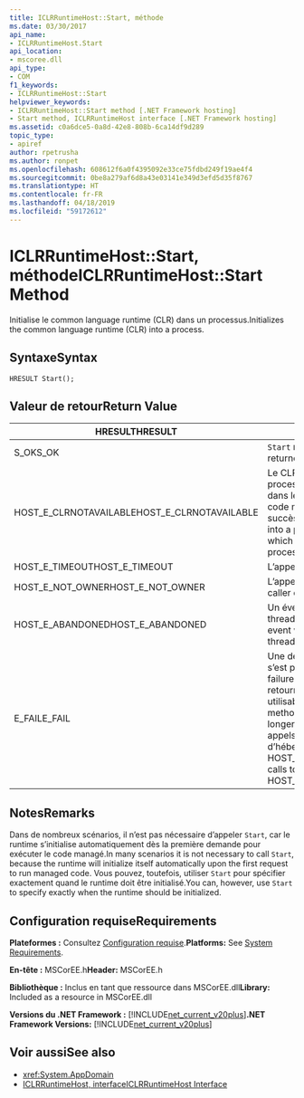 ```yaml
---
title: ICLRRuntimeHost::Start, méthode
ms.date: 03/30/2017
api_name:
- ICLRRuntimeHost.Start
api_location:
- mscoree.dll
api_type:
- COM
f1_keywords:
- ICLRRuntimeHost::Start
helpviewer_keywords:
- ICLRRuntimeHost::Start method [.NET Framework hosting]
- Start method, ICLRRuntimeHost interface [.NET Framework hosting]
ms.assetid: c0a6dce5-0a8d-42e8-808b-6ca14df9d289
topic_type:
- apiref
author: rpetrusha
ms.author: ronpet
ms.openlocfilehash: 608612f6a0f4395092e33ce75fdbd249f19ae4f4
ms.sourcegitcommit: 0be8a279af6d8a43e03141e349d3efd5d35f8767
ms.translationtype: HT
ms.contentlocale: fr-FR
ms.lasthandoff: 04/18/2019
ms.locfileid: "59172612"
---
```

# <a name="iclrruntimehoststart-method"></a><span data-ttu-id="f66c5-102">ICLRRuntimeHost::Start, méthode</span><span class="sxs-lookup"><span data-stu-id="f66c5-102">ICLRRuntimeHost::Start Method</span></span>
<span data-ttu-id="f66c5-103">Initialise le common language runtime (CLR) dans un processus.</span><span class="sxs-lookup"><span data-stu-id="f66c5-103">Initializes the common language runtime (CLR) into a process.</span></span>  
  
## <a name="syntax"></a><span data-ttu-id="f66c5-104">Syntaxe</span><span class="sxs-lookup"><span data-stu-id="f66c5-104">Syntax</span></span>  
  
```  
HRESULT Start();  
```  
  
## <a name="return-value"></a><span data-ttu-id="f66c5-105">Valeur de retour</span><span class="sxs-lookup"><span data-stu-id="f66c5-105">Return Value</span></span>  
  
|<span data-ttu-id="f66c5-106">HRESULT</span><span class="sxs-lookup"><span data-stu-id="f66c5-106">HRESULT</span></span>|<span data-ttu-id="f66c5-107">Description</span><span class="sxs-lookup"><span data-stu-id="f66c5-107">Description</span></span>|  
|-------------|-----------------|  
|<span data-ttu-id="f66c5-108">S_OK</span><span class="sxs-lookup"><span data-stu-id="f66c5-108">S_OK</span></span>|<span data-ttu-id="f66c5-109">`Start` retourné avec succès.</span><span class="sxs-lookup"><span data-stu-id="f66c5-109">`Start` returned successfully.</span></span>|  
|<span data-ttu-id="f66c5-110">HOST_E_CLRNOTAVAILABLE</span><span class="sxs-lookup"><span data-stu-id="f66c5-110">HOST_E_CLRNOTAVAILABLE</span></span>|<span data-ttu-id="f66c5-111">Le CLR n’a pas été chargé dans un processus ou le CLR est dans un état dans lequel il ne peut pas exécuter le code managé ou traiter l’appel avec succès.</span><span class="sxs-lookup"><span data-stu-id="f66c5-111">The CLR has not been loaded into a process, or the CLR is in a state in which it cannot run managed code or process the call successfully.</span></span>|  
|<span data-ttu-id="f66c5-112">HOST_E_TIMEOUT</span><span class="sxs-lookup"><span data-stu-id="f66c5-112">HOST_E_TIMEOUT</span></span>|<span data-ttu-id="f66c5-113">L’appel a expiré.</span><span class="sxs-lookup"><span data-stu-id="f66c5-113">The call timed out.</span></span>|  
|<span data-ttu-id="f66c5-114">HOST_E_NOT_OWNER</span><span class="sxs-lookup"><span data-stu-id="f66c5-114">HOST_E_NOT_OWNER</span></span>|<span data-ttu-id="f66c5-115">L’appelant ne possède pas le verrou.</span><span class="sxs-lookup"><span data-stu-id="f66c5-115">The caller does not own the lock.</span></span>|  
|<span data-ttu-id="f66c5-116">HOST_E_ABANDONED</span><span class="sxs-lookup"><span data-stu-id="f66c5-116">HOST_E_ABANDONED</span></span>|<span data-ttu-id="f66c5-117">Un événement a été annulé alors qu’un thread bloqué ou Fibre l’attendait.</span><span class="sxs-lookup"><span data-stu-id="f66c5-117">An event was canceled while a blocked thread or fiber was waiting on it.</span></span>|  
|<span data-ttu-id="f66c5-118">E_FAIL</span><span class="sxs-lookup"><span data-stu-id="f66c5-118">E_FAIL</span></span>|<span data-ttu-id="f66c5-119">Une défaillance catastrophique inconnue s’est produite.</span><span class="sxs-lookup"><span data-stu-id="f66c5-119">An unknown catastrophic failure occurred.</span></span> <span data-ttu-id="f66c5-120">Si une méthode retourne E_FAIL, le CLR n’est plus utilisable au sein du processus.</span><span class="sxs-lookup"><span data-stu-id="f66c5-120">If a method returns E_FAIL, the CLR is no longer usable within the process.</span></span> <span data-ttu-id="f66c5-121">Les appels suivants aux méthodes d’hébergement retournent HOST_E_CLRNOTAVAILABLE.</span><span class="sxs-lookup"><span data-stu-id="f66c5-121">Subsequent calls to hosting methods return HOST_E_CLRNOTAVAILABLE.</span></span>|  
  
## <a name="remarks"></a><span data-ttu-id="f66c5-122">Notes</span><span class="sxs-lookup"><span data-stu-id="f66c5-122">Remarks</span></span>  
 <span data-ttu-id="f66c5-123">Dans de nombreux scénarios, il n’est pas nécessaire d’appeler `Start`, car le runtime s’initialise automatiquement dès la première demande pour exécuter le code managé.</span><span class="sxs-lookup"><span data-stu-id="f66c5-123">In many scenarios it is not necessary to call `Start`, because the runtime will initialize itself automatically upon the first request to run managed code.</span></span> <span data-ttu-id="f66c5-124">Vous pouvez, toutefois, utiliser `Start` pour spécifier exactement quand le runtime doit être initialisé.</span><span class="sxs-lookup"><span data-stu-id="f66c5-124">You can, however, use `Start` to specify exactly when the runtime should be initialized.</span></span>  
  
## <a name="requirements"></a><span data-ttu-id="f66c5-125">Configuration requise</span><span class="sxs-lookup"><span data-stu-id="f66c5-125">Requirements</span></span>  
 <span data-ttu-id="f66c5-126">**Plateformes :** Consultez [Configuration requise](../../../../docs/framework/get-started/system-requirements.md).</span><span class="sxs-lookup"><span data-stu-id="f66c5-126">**Platforms:** See [System Requirements](../../../../docs/framework/get-started/system-requirements.md).</span></span>  
  
 <span data-ttu-id="f66c5-127">**En-tête :** MSCorEE.h</span><span class="sxs-lookup"><span data-stu-id="f66c5-127">**Header:** MSCorEE.h</span></span>  
  
 <span data-ttu-id="f66c5-128">**Bibliothèque :** Inclus en tant que ressource dans MSCorEE.dll</span><span class="sxs-lookup"><span data-stu-id="f66c5-128">**Library:** Included as a resource in MSCorEE.dll</span></span>  
  
 <span data-ttu-id="f66c5-129">**Versions du .NET Framework :** [!INCLUDE[net_current_v20plus](../../../../includes/net-current-v20plus-md.md)]</span><span class="sxs-lookup"><span data-stu-id="f66c5-129">**.NET Framework Versions:** [!INCLUDE[net_current_v20plus](../../../../includes/net-current-v20plus-md.md)]</span></span>  
  
## <a name="see-also"></a><span data-ttu-id="f66c5-130">Voir aussi</span><span class="sxs-lookup"><span data-stu-id="f66c5-130">See also</span></span>

- <xref:System.AppDomain>
- [<span data-ttu-id="f66c5-131">ICLRRuntimeHost, interface</span><span class="sxs-lookup"><span data-stu-id="f66c5-131">ICLRRuntimeHost Interface</span></span>](../../../../docs/framework/unmanaged-api/hosting/iclrruntimehost-interface.md)
